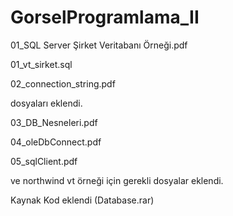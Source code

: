 # GorselProgramlama_II

01_SQL Server Şirket Veritabanı Örneği.pdf 
<p>01_vt_sirket.sql
<p>02_connection_string.pdf
<p>dosyaları eklendi.
  
03_DB_Nesneleri.pdf 
<p>04_oleDbConnect.pdf
<p>05_sqlClient.pdf
<p>ve northwind vt örneği için gerekli dosyalar eklendi.
  
Kaynak Kod eklendi (Database.rar)
